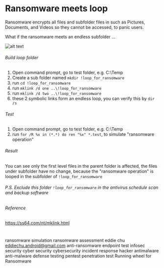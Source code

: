 # Ransomware meets loop

Ransomware encrypts all files and subfolder files in such as Pictures, Documents, and Videos so they cannot be accessed, to panic users. 

What if the ransomware meets an endless subfolder ...

![alt text](https://github.com/eddiechu/Ransomware-meets-loop/blob/main/image/loop1.gif?raw=true)

###### Build loop folder
1. Open command prompt, go to test folder, e.g. C:\Temp
2. Create a sub folder named ``mkdir !loop_for_ransomware``
3. run ``cd !loop_for_ransomware``
4. run ``mklink /d one ..\!loop_for_ransomware``
5. run ``mklink /d two ..\!loop_for_ransomware``
6. these 2 symbolic links form an endless loop, you can verify this by ``dir /s``

###### Test
1. Open command prompt, go to test folder, e.g. C:\Temp
2. run ``for /R %x in (*.*) do ren "%x" *.test``, to simulate "ransomware operation"

###### Result
You can see only the first level files in the parent folder is affected, the files under subfolder have no change, because the "ransomware operation" is looped in the subfolder of ``!loop_for_ransomware``

###### P.S. Exclude this folder ``!loop_for_ransomware`` in the antivirus schedule scan and backup software

###### Reference
https://ss64.com/nt/mklink.html

#

ransomware simulation
ransomware assessment
eddie chu
eddiechu.android@gmail.com
anti-ransomware
endpoint test
infosec
security
cyber security
cybersecurity
incident response
hacker
antimalware
anti-malware
defense
testing
pentest
penetration test
Running wheel for Ransomware
